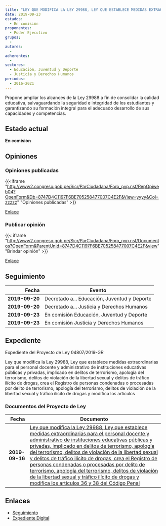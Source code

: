 ```yaml
---
title: "LEY QUE MODIFICA LA LEY 29988, LEY QUE ESTABLECE MEDIDAS EXTRAORDINARIAS PARA EL PERSONAL DOCENTE Y ADMINISTRATIVO DE INSTITUCIONES EDUCATIVAS PÚBLICAS Y PRIVADAS, IMPLICADO EN DELITOS DE TERRORISMO, APOLOGÍA DEL TERRORISMO, DELITOS DE VIOLACIÓN DE LA LIBERTAD SEXUAL Y DELITOS DE TRÁFICO ILÍCITO DE DROGAS; CREA EL REGISTRO DE PERSONAS CONDENADAS O PROCESADAS POR DELITO DE TERRORISMO, APOLOGÍA DEL TERRORISMO, DELITOS DE VIOLACIÓN DE LA LIBERTAD SEXUAL Y TRÁFICO ILÍCITO DE DROGAS Y MODIFICA LOS ARTÍCULOS 36 Y 38 DEL CÓDIGO PENAL"
date: 2019-09-23
estados: 
  - En comisión
proponentes: 
  - Poder Ejecutivo
grupos: 
  - 
autores: 
  - 
adherentes: 
  - 
sectores: 
  - Educación, Juventud y Deporte
  - Justicia y Derechos Humanos
periodos: 
  - 2016-2021
---
```


Propone ampliar los alcances de la Ley 29988 a fin de consolidar la calidad educativa, salvaguardando la seguridad e integridad de los estudiantes y garantizando su formación integral para el adecuado desarrollo de sus capacidades y competencias.


## Estado actual

**En comisión**

## Opiniones

### Opiniones publicadas

{{<iframe "http://www2.congreso.gob.pe/Sicr/ParCiudadana/Foro_pvp.nsf/RepOpiweb04?OpenForm&Db=8747D4C1197F6BE705258477007C4E2F&View=yyyy&Col=zzzzz" "Opiniones publicadas" >}}

[Enlace](http://www2.congreso.gob.pe/Sicr/ParCiudadana/Foro_pvp.nsf/RepOpiweb04?OpenForm&Db=8747D4C1197F6BE705258477007C4E2F&View=yyyy&Col=zzzzz)
### Publicar opinión

{{< iframe "http://www2.congreso.gob.pe/Sicr/ParCiudadana/Foro_pvp.nsf/Documentos?OpenForm&ParentUnid=8747D4C1197F6BE705258477007C4E2F&view" "Brindar opinión" >}}

[Enlace](http://www2.congreso.gob.pe/Sicr/ParCiudadana/Foro_pvp.nsf/Documentos?OpenForm&ParentUnid=8747D4C1197F6BE705258477007C4E2F&view)

## Seguimiento

| Fecha | Evento |
|------:|--------|
| **2019-09-20** | Decretado a... Educación, Juventud y Deporte|
| **2019-09-20** | Decretado a... Justicia y Derechos Humanos|
| **2019-09-23** | En comisión Educación, Juventud y Deporte|
| **2019-09-23** | En comisión Justicia y Derechos Humanos|


## Expediente

Expediente del Proyecto de Ley 04807/2019-GR

Ley que modifica la Ley 29988, Ley que establece medidas extraordinarias para el personal docente y administrativo de instituciones educativas públicas y privadas, implicado en delitos de terrorismo, apología del terrorismo, delitos de violación de la libertad sexual y delitos de tráfico ilícito de drogas, crea el Registro de personas condenadas o procesadas por delito de terrorismo, apología del terrorismo, delitos de violación de la libertad sexual y tráfico ilícito de drogas y modifica los artículos


### Documentos del Proyecto de Ley

| Fecha | Documento |
|------:|--------|
| **2019-09-16** | [Ley que modifica la Ley 29988, Ley que establece medidas extraordinarias para el personal docente y administrativo de instituciones educativas públicas y privadas, implicado en delitos de terrorismo, apología del terrorismo, delitos de violación de la libertad sexual y delitos de tráfico ilícito de drogas, crea el Registro de personas condenadas o procesadas por delito de terrorismo, apología del terrorismo, delitos de violación de la libertad sexual y tráfico ilícito de drogas y modifica los artículos 36 y 38 del Código Penal](http://www.leyes.congreso.gob.pe/Documentos/2016_2021/Proyectos_de_Ley_y_de_Resoluciones_Legislativas/PL0480720190916.pdf) |

## Enlaces 

- [Seguimiento](http://www2.congreso.gob.pe/Sicr/TraDocEstProc/CLProLey2016.nsf/f7fff46988ca05b1052578e100829cc7/bee421c69188c1c6052584770078a091?OpenDocument)
- [Expediente Digital](http://www2.congreso.gob.pe/Sicr/TraDocEstProc/CLProLey2016.nsf/f7fff46988ca05b1052578e100829cc7/bee421c69188c1c6052584770078a091?OpenDocument&Click=05257FB7005EB655.eb71d0cf91d8294e05256cdf006b5706/$Body/0.1C6C)
